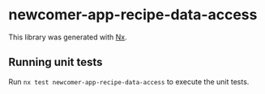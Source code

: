 # newcomer-app-recipe-data-access

This library was generated with [Nx](https://nx.dev).

## Running unit tests

Run `nx test newcomer-app-recipe-data-access` to execute the unit tests.
